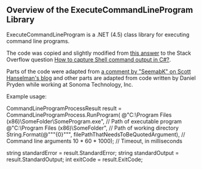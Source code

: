 ## Overview of the ExecuteCommandLineProgram Library

ExecuteCommandLineProgram is a .NET (4.5) class library for executing command line programs.

The code was copied and slightly modified from [this answer](http://stackoverflow.com/a/4587739/173497) 
to the Stack Overflow question [How to capture Shell command output in C#?](http://stackoverflow.com/questions/4587415/how-to-capture-shell-command-output-in-c).

Parts of the code were adapted from [a comment by "SeemabK" on Scott Hanselman's blog](http://www.hanselman.com/blog/SoManyMistakesForMeToMakeSoLittleTimecapturingStandardErrorAndStandardOutput.aspx)
and other parts are adapted from code written by Daniel Pryden while working at Sonoma Technology, Inc.

Example usage:

  CommandLineProgramProcessResult result =
    CommandLineProgramProcess.RunProgram(
      @"C:\Program Files (x86)\SomeFolder\SomeProgram.exe",        // Path of executable program
      @"C:\Program Files (x86)\SomeFolder\",                // Path of working directory
      String.Format(@"""{0}""", filePathThatNeedsToBeQuotedArgument),    // Command line arguments
      10 * 60 * 1000);                          // Timeout, in milliseconds
      
  string standardError = result.StandardError;
  string standardOutput = result.StandardOutput;
  int exitCode = result.ExitCode;